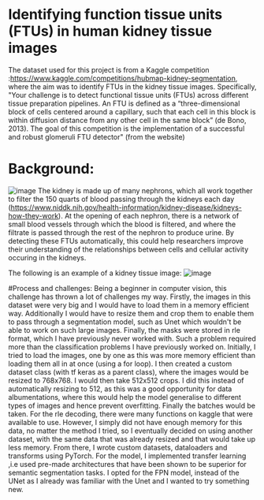 # Identifying function tissue units (FTUs) in human kidney tissue images
The dataset used for this project is from a Kaggle competition :https://www.kaggle.com/competitions/hubmap-kidney-segmentation, where the aim was to identify FTUs in the kidney tissue images. 
Specifically, "Your challenge is to detect functional tissue units (FTUs) across different tissue preparation pipelines. An FTU is defined as a “three-dimensional block of cells centered around a capillary, such that each cell in this block is within diffusion distance from any other cell in the same block” (de Bono, 2013). The goal of this competition is the implementation of a successful and robust glomeruli FTU detector" (from the website)
# Background:
![image](https://user-images.githubusercontent.com/99748864/178031713-4d218448-edae-4851-a2a3-d67615e51ed2.png)
The kidney is made up of many nephrons, which all work together to filter the 150 quarts of blood passing through the kidneys each day (https://www.niddk.nih.gov/health-information/kidney-disease/kidneys-how-they-work). At the opening of each nephron, there is a network of small blood vessels through which the blood is filtered, and where the filtrate is passed through the rest of the nephron to produce urine. By detecting these FTUs automatically, this could help researchers improve their understanding of the relationships between cells and cellular activity occuring in the kidneys. 

The following is an example of a kidney tissue image:
![image](https://user-images.githubusercontent.com/99748864/178030920-561b89d9-22ff-42c2-b657-7fe55b09ca91.png)

#Process and challenges:
Being a beginner in computer vision, this challenge has thrown a lot of challenges my way. Firstly, the images in this dataset were very big and I would have to load them in a memory efficient way. Additionally I would have to resize them and crop them to enable them to pass through a segmentation model, such as Unet which wouldn't be able to work on such large images. Finally, the masks were stored in rle format, which I have previously never worked with. Such a problem required more than the classification problems I have previously worked on. 
Initially, I tried to load the images, one by one as this was more memory efficient than loading them all in at once (using a for loop). I then created a custom dataset class (with tf keras as a parent class), where the images would be resized to 768x768. I would then take 512x512 crops. I did this instead of automatically resizing to 512, as this was a good opportunity for data albumentations, where this would help the model generalise to different types of images and hence prevent overfitting. Finally the batches would be taken. For the rle decoding, there were many functions on kaggle that were available to use. However, I simply did not have enough memory for this data, no matter the method I tried, so I eventually decided on using another dataset, with the same data that was already resized and that would take up less memory. 
From there, I wrote custom datasets, dataloaders and transforms using PyTorch. For the model, I implemented transfer learning ,i.e used pre-made architectures that have been shown to be superior for semantic segmentation tasks. I opted for the FPN model, instead of the UNet as I already was familiar with the Unet and I wanted to try something new. 
